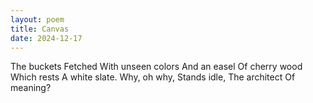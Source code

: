 ```yaml
---
layout: poem
title: Canvas
date: 2024-12-17
---
```

The buckets
Fetched
With unseen colors
And an easel
Of cherry wood
Which rests
A white slate.
Why, oh why,
Stands idle,
The architect
Of meaning?